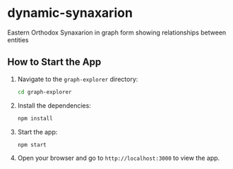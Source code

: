 # dynamic-synaxarion
Eastern Orthodox Synaxarion in graph form showing relationships between entities

## How to Start the App

1. Navigate to the `graph-explorer` directory:
   ```bash
   cd graph-explorer
   ```

2. Install the dependencies:
   ```bash
   npm install
   ```

3. Start the app:
   ```bash
   npm start
   ```

4. Open your browser and go to `http://localhost:3000` to view the app.
